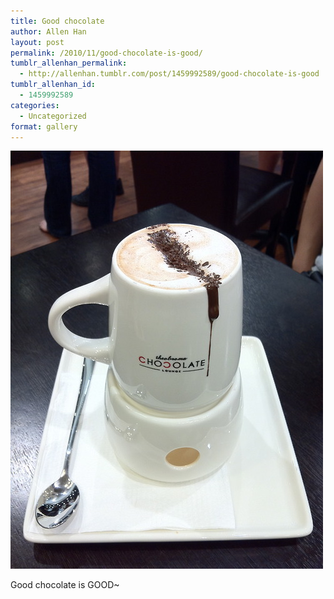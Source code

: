 ```yaml
---
title: Good chocolate
author: Allen Han
layout: post
permalink: /2010/11/good-chocolate-is-good/
tumblr_allenhan_permalink:
  - http://allenhan.tumblr.com/post/1459992589/good-chocolate-is-good
tumblr_allenhan_id:
  - 1459992589
categories:
  - Uncategorized
format: gallery
---
```

[<img class="alignnone size-full wp-image-504" alt="tumblr_lb8ws2uXT21qzkacto1_" src="/images/uploads/2013/03/tumblr_lb8ws2uXT21qzkacto1_.jpg" width="500" height="669" />][1]

Good chocolate is GOOD~

 [1]: /images/uploads/2013/03/tumblr_lb8ws2uXT21qzkacto1_.jpg
